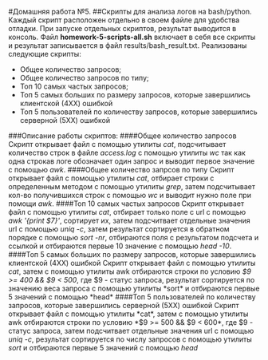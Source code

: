 #Домашняя работа №5. 
##Скрипты для анализа логов на bash/python.
Каждый скрипт расположен отдельно в своем файле для удобства отладки. При запуске отдельных скриптов, результат выводится в консоль.
Файл **homework-5-scripts-all.sh** включает в себя все скрипты и результат записывается в файл results/bash_result.txt.
Реализованы следующие скрипты:
* Общее количество запросов;
* Общее количество запросов по типу;
* Топ 10 самых частых запросов;
* Топ 5 самых больших по размеру запросов, которые завершились клиентской (4ХХ) ошибкой
* Топ 5 пользователей по количеству запросов, которые завершились серверной (5ХХ) ошибкой

###Описание работы скриптов:
####Общее количество запросов
Скрипт открывает файл с помощью утилиты *cat*, подсчитывает количество строк в файле *access.log* с помощью утилиты *wc* так как одна строкав логе обозначает один запрос и выводит первое значение с помощью *awk*.
####Общее количество запрсов по типу
Скрипт открывает файл с помощью утилиты *cat*, отбирает строки с определенным методом с помощью утилиты *grep*, затем подсчитывает кол-во получившихся строк с помощью *wc* и выводит нужно поле при помощи *awk*.
####Топ 10 самых частых запросов
Скрипт открывает файл с помощью утилиты *cat*, отбирает только поле с url с помощью *awk '{print $7}'*, сортирует их, затем подсчитвает отдельные значения url с помощью *uniq -c*, затем результат сортируется в обратном порядке с помощью *sort -nr*, отбираются поля с результатом подсчета и ссылкой и отбираются первые 10 значение с помощью *head -10*.
####Топ 5 самых больших по размеру запросов, которые завершились клиентской (4ХХ) ошибкой
Скрипт открывает файл с помощью утилиты *cat*, затем с помощью утилиты awk отбираются строки по условию *$9 >= 400 && $9 < 500*, где $9 - статус запроса, результат сортируется по значению веса запроса с помощью утилиты *sort* и отбираются первые 5 значений с помощью *head*
####Топ 5 пользователей по количеству запросов, которые завершились серверной (5ХХ) ошибкой
Скрипт открывает файл с помощью утилиты *cat*, затем с помощью утилиты awk отбираются строки по условию *$9 >= 500 && $9 < 600*, где $9 - статус запроса, затем подсчитвает отдельные значения url с помощью *uniq -c*, результат сортируется по числу запросов с помощью утилиты *sort* и отбираются первые 5 значений с помощью *head*
